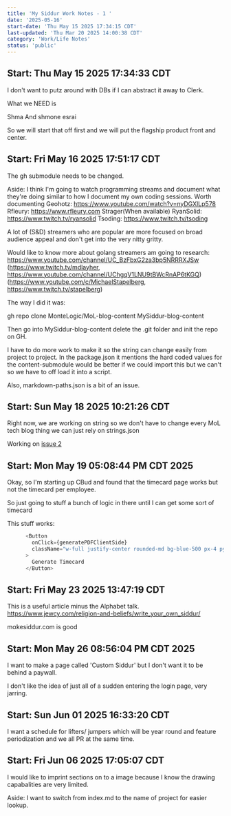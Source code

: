 ```yaml
---
title: 'My Siddur Work Notes - 1 '
date: '2025-05-16'
start-date: 'Thu May 15 2025 17:34:15 CDT'
last-updated: 'Thu Mar 20 2025 14:00:38 CDT'
category: 'Work/Life Notes'
status: 'public'
---
```



## Start: Thu May 15 2025 17:34:33 CDT

I don't want to putz around with DBs if I can abstract it away to Clerk.



What we NEED is 

Shma 
And shmone esrai 



So we will start that off first and we will put the flagship product front and center.

## Start: Fri May 16 2025 17:51:17 CDT

The gh submodule needs to be changed. 

Aside: I think I'm going to watch programming streams and document what they're doing similar to how I document my own coding sessions. 
Worth documenting
Geohotz: https://www.youtube.com/watch?v=nyDGXlLp578
Rfleury: https://www.rfleury.com
Strager(When available)
RyanSolid: https://www.twitch.tv/ryansolid
Tsoding: https://www.twitch.tv/tsoding

A lot of (S&D) streamers who are popular are more focused on broad audience appeal and don't get into the very nitty gritty.

Would like to know more about golang streamers am going to research:
 https://www.youtube.com/channel/UC_BzFbxG2za3bp5NRRRXJSw
(https://www.twitch.tv/mdlayher, https://www.youtube.com/channel/UChgqV1LNU9tBWcRnAP6tKGQ)
(https://www.youtube.com/c/MichaelStapelberg, https://www.twitch.tv/stapelberg)


The way I did it was:

gh repo clone MonteLogic/MoL-blog-content MySiddur-blog-content

Then go into MySiddur-blog-content delete the .git folder and init the repo on GH.

I have to do more work to make it so the string can change easily from project to project. In the package.json it mentions the hard coded values for the content-submodule would be better if we could import this but we can't so we have to off load it into a script.

Also, markdown-paths.json is a bit of an issue.

## Start: Sun May 18 2025 10:21:26 CDT

Right now, we are working on string so we don't have to change every MoL tech blog thing we can just rely on strings.json


Working on [issue 2](/MoL-blog-content/posts/categorized/work-project-notes/work-notes/categorized/MySiddur/issues/issue2/index.md)


## Start: Mon May 19 05:08:44 PM CDT 2025


Okay, so I'm starting up CBud and found that the timecard page works but not the timecard per employee. 


So just going to stuff a bunch of logic in there until I can get some sort of timecard


This stuff works:

```ts
      <Button
        onClick={generatePDFClientSide}
        className="w-full justify-center rounded-md bg-blue-500 px-4 py-2 text-sm font-bold text-white hover:bg-blue-600 focus:outline-none focus-visible:ring-2 focus-visible:ring-white/75"
      >
        Generate Timecard
      </Button>

```







## Start: Fri May 23 2025 13:47:19 CDT


This is a useful article minus the Alphabet talk.
https://www.jewcy.com/religion-and-beliefs/write_your_own_siddur/

mαkesiddur.com is good 









## Start: Mon May 26 08:56:04 PM CDT 2025

I want to make a page called 'Custom Siddur' but I don't want it to be behind a paywall. 

I don't like the idea of just all of a sudden entering the login page, very jarring.


## Start: Sun Jun 01 2025 16:33:20 CDT


I want a schedule for lifters/ jumpers which will be year round and feature periodization and we all PR at the same time. 


## Start: Fri Jun 06 2025 17:05:07 CDT

I would like to imprint sections on to a image because I know the drawing capabalities are very limited. 


Aside: I want to switch from index.md to the name of project for easier lookup.




